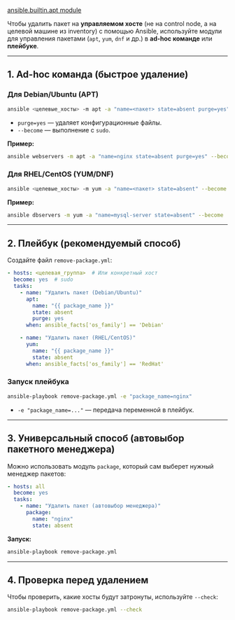 [ansible.builtin.apt module](https://docs.ansible.com/ansible/latest/collections/ansible/builtin/apt_module.html)

Чтобы удалить пакет на **управляемом хосте** (не на control node, а на целевой машине из inventory) с помощью Ansible, используйте модули для управления пакетами (`apt`, `yum`, `dnf` и др.) в **ad-hoc команде** или **плейбуке**.  

---

## **1. Ad-hoc команда (быстрое удаление)**
### **Для Debian/Ubuntu (APT)**
```bash
ansible <целевые_хосты> -m apt -a "name=<пакет> state=absent purge=yes" --become
```
- `purge=yes` — удаляет конфигурационные файлы.  
- `--become` — выполнение с `sudo`.  

**Пример:**  
```bash
ansible webservers -m apt -a "name=nginx state=absent purge=yes" --become
```

### **Для RHEL/CentOS (YUM/DNF)**
```bash
ansible <целевые_хосты> -m yum -a "name=<пакет> state=absent" --become
```
**Пример:**  
```bash
ansible dbservers -m yum -a "name=mysql-server state=absent" --become
```

---

## **2. Плейбук (рекомендуемый способ)**
Создайте файл `remove-package.yml`:
```yaml
- hosts: <целевая_группа>  # Или конкретный хост
  become: yes  # sudo
  tasks:
    - name: "Удалить пакет (Debian/Ubuntu)"
      apt:
        name: "{{ package_name }}"
        state: absent
        purge: yes
      when: ansible_facts['os_family'] == 'Debian'

    - name: "Удалить пакет (RHEL/CentOS)"
      yum:
        name: "{{ package_name }}"
        state: absent
      when: ansible_facts['os_family'] == 'RedHat'
```

### **Запуск плейбука**
```bash
ansible-playbook remove-package.yml -e "package_name=nginx"
```
- `-e "package_name=..."` — передача переменной в плейбук.  

---

## **3. Универсальный способ (автовыбор пакетного менеджера)**
Можно использовать модуль `package`, который сам выберет нужный менеджер пакетов:
```yaml
- hosts: all
  become: yes
  tasks:
    - name: "Удалить пакет (автовыбор менеджера)"
      package:
        name: "nginx"
        state: absent
```

**Запуск:**
```bash
ansible-playbook remove-package.yml
```

---

## **4. Проверка перед удалением**
Чтобы проверить, какие хосты будут затронуты, используйте `--check`:
```bash
ansible-playbook remove-package.yml --check
```



